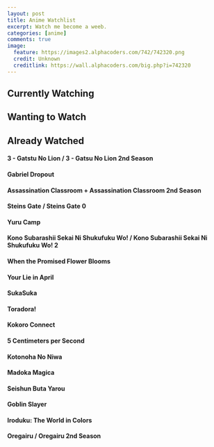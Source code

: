 ```yaml
---
layout: post
title: Anime Watchlist
excerpt: Watch me become a weeb.
categories: [anime]
comments: true
image:
  feature: https://images2.alphacoders.com/742/742320.png
  credit: Unknown
  creditlink: https://wall.alphacoders.com/big.php?i=742320
---
```


## Currently Watching
## Wanting to Watch
## Already Watched
#### 3 - Gatstu No Lion / 3 - Gatsu No Lion 2nd Season
#### Gabriel Dropout
#### Assassination Classroom + Assassination Classroom 2nd Season
#### Steins Gate / Steins Gate 0
#### Yuru Camp
#### Kono Subarashii Sekai Ni Shukufuku Wo! / Kono Subarashii Sekai Ni Shukufuku Wo! 2
#### When the Promised Flower Blooms
#### Your Lie in April 
#### SukaSuka
#### Toradora!
#### Kokoro Connect
#### 5 Centimeters per Second
#### Kotonoha No Niwa
#### Madoka Magica 
#### Seishun Buta Yarou
#### Goblin Slayer
#### Iroduku: The World in Colors
#### Oregairu / Oregairu 2nd Season